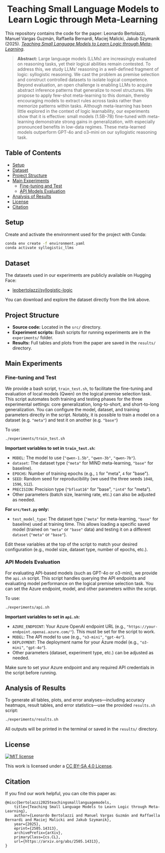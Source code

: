 <h1 align="center">Teaching Small Language Models to Learn Logic through Meta-Learning</h1>

This repository contains the code for the paper: Leonardo Bertolazzi, Manuel Vargas Guzmán, Raffaella Bernardi, Maciej Malicki, Jakub Szymanik (2025). [*Teaching Small Language Models to Learn Logic through Meta-Learning*](https://arxiv.org/pdf/2505.14313).

> **Abstract:** Large language models (LLMs) are increasingly evaluated on reasoning tasks, yet their logical abilities remain contested. To address this, we study LLMs’ reasoning in a well-defined fragment of logic: syllogistic reasoning. We cast the problem as premise selection and construct controlled datasets to isolate logical competence. Beyond evaluation, an open challenge is enabling LLMs to acquire abstract inference patterns that generalize to novel structures. We propose to apply few-shot meta-learning to this domain, thereby encouraging models to extract rules across tasks rather than memorize patterns within tasks. Although meta-learning has been little explored in the context of logic learnability, our experiments show that it is effective: small models (1.5B–7B) fine-tuned with meta-learning demonstrate strong gains in generalization, with especially pronounced benefits in low-data regimes. These meta-learned models outperform GPT-4o and o3-mini on our syllogistic reasoning task.

## Table of Contents
- [Setup](#setup)
- [Dataset](#dataset)
- [Project Structure](#project-structure)
- [Main Experiments](#main-experiments)
  - [Fine-tuning and Test](#fine-tuning-and-test)
  - [API Models Evaluation](#api-models-evaluation)
- [Analysis of Results](#analysis-of-results)
- [License](#license)
- [Citation](#citation)

## Setup

Create and activate the environment used for the project with Conda:

```bash
conda env create -f environment.yaml
conda activate syllogistic_llms
```

## Dataset

The datasets used in our experiments are publicly available on Hugging Face:

- [leobertolazzi/syllogistic-logic](https://huggingface.co/datasets/leobertolazzi/syllogistic-logic)

You can download and explore the dataset directly from the link above.

## Project Structure

- **Source code:** Located in the `src/` directory.
- **Experiment scripts:** Bash scripts for running experiments are in the `experiments/` folder.
- **Results:** Full tables and plots from the paper are saved in the `results/` directory.

## Main Experiments

### Fine-tuning and Test

We provide a bash script, `train_test.sh`, to facilitate the fine-tuning and evaluation of local models (Qwen) on the logical premise selection task. This script automates both training and testing phases for the three experimental settings: core generalization, long-to-short, and short-to-long generalization. You can configure the model, dataset, and training parameters directly in the script. Notably, it is possible to train a model on a dataset (e.g. `"meta"`) and test it on another (e.g. `"base"`)

To use:
```bash
./experiments/train_test.sh
```
**Important variables to set in `train_test.sh`:**
- `MODEL`: The model to use (`"qwen-1.5b"`, `"qwen-3b"`, `"qwen-7b"`).
- `dataset`: The dataset type (`"meta"` for MIND meta-learning, `"base"` for baseline).
- `EPOCHS`: Number of training epochs (e.g., `1` for "meta", `4` for "base").
- `SEED`: Random seed for reproducibility (we used the three seeds `1048`, `1596`, `512`).
- `PRECISION`: Precision type (`"bfloat16"` for "base", `"int4"` for "meta").
- Other parameters (batch size, learning rate, etc.) can also be adjusted as needed.

**For `src/test.py` only:**
- `test_model_type`: The dataset type (`"meta"` for meta-learning, `"base"` for baseline) used at training time. This allows loading a specific saved model (trained on `"meta"` or `"base"` data) and testing it on a different `dataset` (`"meta"` or `"base"`).

Edit these variables at the top of the script to match your desired configuration (e.g., model size, dataset type, number of epochs, etc.).

### API Models Evaluation

For evaluating API-based models (such as GPT-4o or o3-mini), we provide the `api.sh` script. This script handles querying the API endpoints and evaluating model performance on the logical premise selection task. You can set the Azure endpoint, model, and other parameters within the script.

To use:
```bash
./experiments/api.sh
```
**Important variables to set in `api.sh`:**
- `AZURE_ENDPOINT`: Your Azure OpenAI endpoint URL (e.g., `"https://your-endpoint.openai.azure.com/"`). This must be set for the script to work.
- `MODEL`: The API model to use (e.g., `"o3-mini"`, `"gpt-4o"`).
- `DEPLOYMENT`: The deployment name for your Azure model (e.g., `"o3-mini"`, `"gpt-4o"`).
- Other parameters (dataset, experiment type, etc.) can be adjusted as needed.

Make sure to set your Azure endpoint and any required API credentials in the script before running.

## Analysis of Results

To generate all tables, plots, and error analyses—including accuracy heatmaps, result tables, and error statistics—use the provided `results.sh` script:

```bash
./experiments/results.sh
```

All outputs will be printed in the terminal or saved in the `results/` directory.

## License
[![MIT license](https://img.shields.io/badge/License-Creative%20Commons%20Attribution--ShareAlike%204.0%20International%20Public%20License-green.svg)](https://creativecommons.org/licenses/by-sa/4.0)

This work is licensed under a [CC BY-SA 4.0 License](https://creativecommons.org/licenses/by-sa/4.0/).

## Citation

If you find our work helpful, you can cite this paper as:
```
@misc{bertolazzi2025teachingsmalllanguagemodels,
    title={Teaching Small Language Models to Learn Logic through Meta-Learning}, 
    author={Leonardo Bertolazzi and Manuel Vargas Guzmán and Raffaella Bernardi and Maciej Malicki and Jakub Szymanik},
    year={2025},
    eprint={2505.14313},
    archivePrefix={arXiv},
    primaryClass={cs.CL},
    url={https://arxiv.org/abs/2505.14313}, 
}
```
